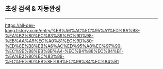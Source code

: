 

## 초성 검색 & 자동완성
----
https://all-dev-kang.tistory.com/entry/%EB%A6%AC%EC%95%A1%ED%8A%B8-%EA%B2%80%EC%83%89%EC%9D%98-%EB%AA%A9%EC%A0%81%EC%9D%80-%ED%8E%B8%EB%A6%AC%ED%95%A8%EC%97%90-%EC%9E%88%EB%8B%A4-%EC%B4%88%EC%84%B1-%EA%B2%80%EC%83%89-%EC%9E%90%EB%8F%99%EC%99%84%EC%84%B1